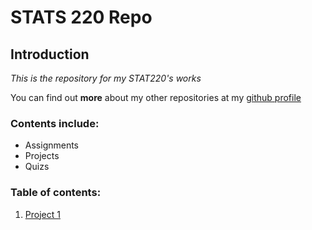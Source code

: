 # STATS 220 Repo

## Introduction
*This is the repository for my STAT220's works*

You can find out **more** about my other repositories at my [github profile](https://github.com/trung12368)

### Contents include:
* Assignments
* Projects
* Quizs

### Table of contents:
1. [Project 1](https://github.com/trung12368/stats220/blob/main/Project1.R)
